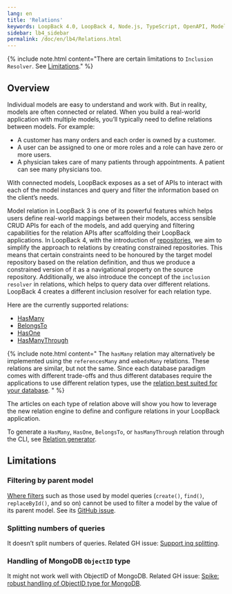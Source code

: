 ```yaml
---
lang: en
title: 'Relations'
keywords: LoopBack 4.0, LoopBack 4, Node.js, TypeScript, OpenAPI, Model Relation
sidebar: lb4_sidebar
permalink: /doc/en/lb4/Relations.html
---
```


{% include note.html content="There are certain limitations to
`Inclusion Resolver`. See [Limitations](Relations.md#limitations)." %}

## Overview

Individual models are easy to understand and work with. But in reality, models
are often connected or related. When you build a real-world application with
multiple models, you’ll typically need to define relations between models. For
example:

- A customer has many orders and each order is owned by a customer.
- A user can be assigned to one or more roles and a role can have zero or more
  users.
- A physician takes care of many patients through appointments. A patient can
  see many physicians too.

With connected models, LoopBack exposes as a set of APIs to interact with each
of the model instances and query and filter the information based on the
client’s needs.

Model relation in LoopBack 3 is one of its powerful features which helps users
define real-world mappings between their models, access sensible CRUD APIs for
each of the models, and add querying and filtering capabilities for the relation
APIs after scaffolding their LoopBack applications. In LoopBack 4, with the
introduction of [repositories](Repository.md), we aim to simplify the approach
to relations by creating constrained repositories. This means that certain
constraints need to be honoured by the target model repository based on the
relation definition, and thus we produce a constrained version of it as a
navigational property on the source repository. Additionally, we also introduce
the concept of the `inclusion resolver` in relations, which helps to query data
over different relations. LoopBack 4 creates a different inclusion resolver for
each relation type.

Here are the currently supported relations:

- [HasMany](HasMany-relation.md)
- [BelongsTo](BelongsTo-relation.md)
- [HasOne](HasOne-relation.md)
- [HasManyThrough](HasManyThrough-relation.md)

{% include note.html content="
The `hasMany` relation may alternatively be implemented using the
`referencesMany` and `embedsMany` relations. These relations are similar, but
not the same. Since each database paradigm comes with different trade-offs and
thus different databases require the applications to use different relation
types, use the [relation best suited for your database](https://github.com/strongloop/loopback-next/issues/2341).
" %}

The articles on each type of relation above will show you how to leverage the
new relation engine to define and configure relations in your LoopBack
application.

To generate a `HasMany`, `HasOne`, `BelongsTo`, or `hasManyThrough` relation
through the CLI, see [Relation generator](Relation-generator.md).

## Limitations

### Filtering by parent model

[Where filters](https://loopback.io/doc/en/lb3/Where-filter.html) such as those
used by model queries (`create()`, `find()`, `replaceById()`, and so on) cannot
be used to filter a model by the value of its parent model. See its
[GitHub issue](https://github.com/strongloop/loopback-next/issues/4299).

### Splitting numbers of queries

It doesn’t split numbers of queries. Related GH issue:
[Support inq splitting](https://github.com/strongloop/loopback-next/issues/3444).

### Handling of MongoDB `ObjectID` type

It might not work well with ObjectID of MongoDB. Related GH issue:
[Spike: robust handling of ObjectID type for MongoDB](https://github.com/strongloop/loopback-next/issues/3456).
